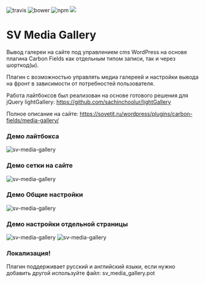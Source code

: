 ![travis](https://travis-ci.org/sachinchoolur/lightGallery.svg?branch=master)
![bower](https://img.shields.io/bower/v/lightgallery.svg)
![npm](https://img.shields.io/npm/v/lightgallery.svg)
[![](https://data.jsdelivr.com/v1/package/npm/lightgallery/badge)](https://www.jsdelivr.com/package/npm/lightgallery)

# SV Media Gallery

Вывод галереи на сайте под управлением cms WordPress на основе плагина Carbon Fields как отдельным типом записи, так и через шорткод(ы).

Плагин с возможностью управлять медиа галереей и настройки вывода на фронт в зависимости от потребностей пользователя.

Работа лайтбоксов был реализован на основе готового решения для jQuery lightGallery: https://github.com/sachinchoolur/lightGallery

Полное описание на сайте: https://sovetit.ru/wordpress/plugins/carbon-fields/media-gallery/

### Демо лайтбокса
![sv-media-gallery](https://sovetit.ru/cms/wp-content/uploads/2020/12/22-12-2020-sovetit.ru-090838.png)

### Демо сетки на сайте
![sv-media-gallery](https://sovetit.ru/cms/wp-content/uploads/2020/12/22-12-2020-sovetit.ru-210305.png)

### Демо Общие настройки
![sv-media-gallery](https://sovetit.ru/cms/wp-content/uploads/2020/12/30-12-2020-sovetit.ru-093703.png)

### Демо настройки отдельной страницы
![sv-media-gallery](https://sovetit.ru/cms/wp-content/uploads/2020/12/24-12-2020-sovetit.ru-161515.png)
![sv-media-gallery](https://sovetit.ru/cms/wp-content/uploads/2020/12/24-12-2020-sovetit.ru-161800.png)

### Локализация!
Плагин поддерживает русский и английский языки, если нужно добавить другой используйте файл: sv_media_gallery.pot

